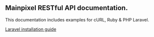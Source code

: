 ## Mainpixel RESTful API documentation.
This documentation includes examples for cURL, Ruby & PHP Laravel.

[Laravel installation guide](install-guide-laravel-api.md)
